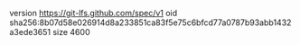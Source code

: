 version https://git-lfs.github.com/spec/v1
oid sha256:8b07d58e026914d8a233851ca83f5e75c6bfcd77a0787b93abb1432a3ede3651
size 4600
